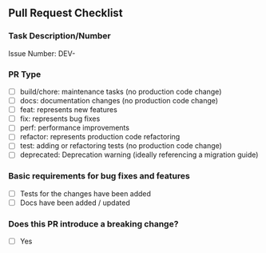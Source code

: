 <!-- Important! Please follow the guidelines for naming Pull Requests: https://docs.dasch.swiss/latest/developers/contribution/ -->

## Pull Request Checklist

### Task Description/Number

<!-- Please add either the issue number or, in case of unscheduled work, a short description of the task at hand -->

Issue Number: DEV-

### PR Type

- [ ] build/chore: maintenance tasks (no production code change)
- [ ] docs: documentation changes (no production code change)
- [ ] feat: represents new features
- [ ] fix: represents bug fixes
- [ ] perf: performance improvements
- [ ] refactor: represents production code refactoring
- [ ] test: adding or refactoring tests (no production code change)
- [ ] deprecated: Deprecation warning (ideally referencing a migration guide)

### Basic requirements for bug fixes and features

- [ ] Tests for the changes have been added
- [ ] Docs have been added / updated

### Does this PR introduce a breaking change?

<!-- If this PR contains a breaking change, please describe the impact and migration path for existing applications below. -->

- [ ] Yes
